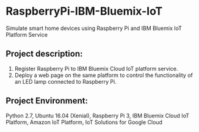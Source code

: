 # RaspberryPi-IBM-Bluemix-IoT
Simulate smart home devices using Raspberry Pi and IBM Bluemix IoT Platform Service


Project description:
--------------------
1. Register Raspberry Pi to IBM Bluemix Cloud IoT platform service.
2. Deploy a web page on the same platform to control the functionality of an LED lamp connected to Raspberry Pi.


Project Environment:
---------------------
Python 2.7, Ubuntu 16.04 (Xenial), Raspberry Pi 3, IBM Bluemix Cloud IoT Platform, Amazon IoT Platform, IoT Solutions for Google Cloud
